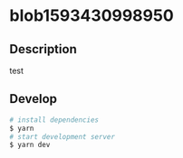 # blob1593430998950

## Description

test

## Develop

```bash
# install dependencies
$ yarn
# start development server
$ yarn dev
```